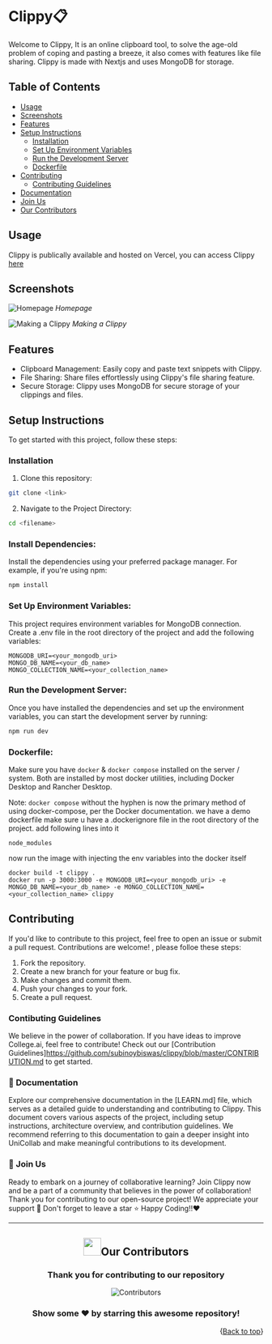 # Clippy📋

Welcome to Clippy, It is an online clipboard tool, to solve the age-old problem of coping and pasting a breeze, it also comes with features like file sharing. Clippy is made with Nextjs and uses MongoDB for storage.

## Table of Contents
- [Usage](#usage)
- [Screenshots](#screenshots)
- [Features](#features)
- [Setup Instructions](#setup-instructions)
  - [Installation](#installation)
  - [Set Up Environment Variables](#set-up-environment-variables)
  - [Run the Development Server](#run-the-development-server)
  - [Dockerfile](#dockerfile)
- [Contributing](#contributing)
  - [Contributing Guidelines](#contributing-guidelines)
- [Documentation](#documentation)
- [Join Us](#join-us)
- [Our Contributors](#our-contributors)

## Usage

Clippy is publically available and hosted on Vercel, you can access Clippy [here](https://clippy.subinoy.me/)

## Screenshots

![Homepage](screenshots/screenshot1.png)
_Homepage_

![Making a Clippy](screenshots/screenshot2.png)
_Making a Clippy_

## Features

- Clipboard Management: Easily copy and paste text snippets with Clippy.
- File Sharing: Share files effortlessly using Clippy's file sharing feature.
- Secure Storage: Clippy uses MongoDB for secure storage of your clippings and files.

## Setup Instructions

To get started with this project, follow these steps:

### Installation

1.  Clone this repository:

```bash
git clone <link>
```

2.  Navigate to the Project Directory:

```bash
cd <filename>
```

### Install Dependencies:

Install the dependencies using your preferred package manager. For example, if you're using npm:

```bash
npm install
```

### Set Up Environment Variables:

This project requires environment variables for MongoDB connection. Create a .env file in the root directory of the project and add the following variables:

```plaintext
MONGODB_URI=<your_mongodb_uri>
MONGO_DB_NAME=<your_db_name>
MONGO_COLLECTION_NAME=<your_collection_name>
```

### Run the Development Server:

Once you have installed the dependencies and set up the environment variables, you can start the development server by running:

```bash
npm run dev
```

### Dockerfile:

Make sure you have `docker` & `docker compose` installed on the server / system. Both are installed by most docker utilities, including Docker Desktop and Rancher Desktop.

Note: `docker compose` without the hyphen is now the primary method of using docker-compose, per the Docker documentation.
we have a demo dockerfile
make sure u have a .dockerignore file in the root directory of the project.
add following lines into it

```.dockerignore
node_modules
```

now run the image with injecting the env variables into the docker itself

```docker
docker build -t clippy .
docker run -p 3000:3000 -e MONGODB_URI=<your_mongodb_uri> -e MONGO_DB_NAME=<your_db_name> -e MONGO_COLLECTION_NAME=<your_collection_name> clippy
```

## Contributing

If you'd like to contribute to this project, feel free to open an issue or submit a pull request. Contributions are welcome! , please folloe these steps:

1.  Fork the repository.
2.  Create a new branch for your feature or bug fix.
3.  Make changes and commit them.
4.  Push your changes to your fork.
5.  Create a pull request.

### Contibuting Guidelines

We believe in the power of collaboration. If you have ideas to improve College.ai, feel free to contribute! Check out our [Contribution Guidelines]https://github.com/subinoybiswas/clippy/blob/master/CONTRIBUTION.md to get started.

### 📄 Documentation

Explore our comprehensive documentation in the [LEARN.md] file, which serves as a detailed guide to understanding and contributing to Clippy. This document covers various aspects of the project, including setup instructions, architecture overview, and contribution guidelines. We recommend referring to this documentation to gain a deeper insight into UniCollab and make meaningful contributions to its development.

### 🌟 Join Us

Ready to embark on a journey of collaborative learning? Join Clippy now and be a part of a community that believes in the power of collaboration!
Thank you for contributing to our open-source project! We appreciate your support 🚀
Don't forget to leave a star ⭐
Happy Coding!!❤️

<hr>

<div>
  <h2 align = "center"><img src="https://raw.githubusercontent.com/Tarikul-Islam-Anik/Animated-Fluent-Emojis/master/Emojis/Smilies/Red%20Heart.png" width="35" height="35">Our Contributors</h2>
  <div align = "center">
 <h3>Thank you for contributing to our repository</h3>

![Contributors](https://contrib.rocks/image?repo=subinoybiswas/clippy)

### Show some ❤️ by starring this awesome repository!

<p align="right">{<a href="#top">Back to top</a>}</p>
